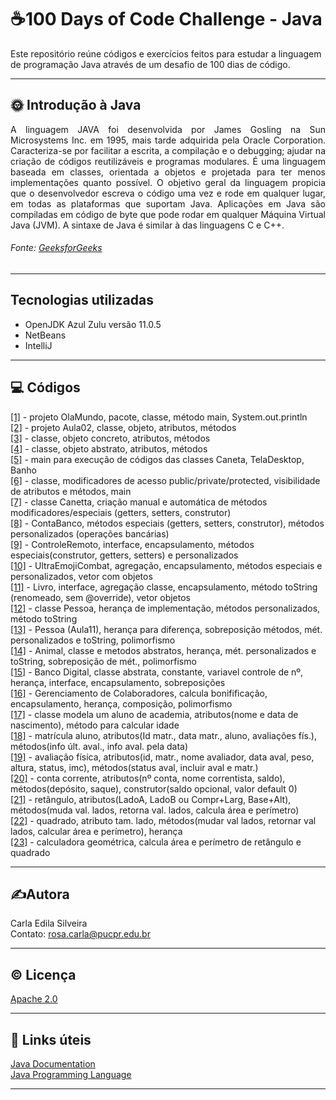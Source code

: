 # ☕100 Days of Code Challenge - Java

Este repositório reúne códigos e exercícios feitos para estudar a linguagem de programação Java através de um desafio de 100 dias de código.

---  

## 🌞 **Introdução à Java**  
<p align="justify"> 
A linguagem JAVA foi desenvolvida por James Gosling na Sun Microsystems Inc. em 1995, mais tarde adquirida pela Oracle Corporation. 
Caracteriza-se por facilitar a escrita, a compilação e o debugging; ajudar na criação de códigos reutilizáveis e programas modulares.
É uma linguagem baseada em classes, orientada a objetos e projetada para ter menos implementações quanto possível. O objetivo geral
da linguagem propicia que o desenvolvedor escreva o código uma vez e rode em qualquer lugar, em todas as plataformas que suportam 
Java. Aplicações em Java são compiladas em código de byte que pode rodar em qualquer Máquina Virtual Java (JVM). A sintaxe de Java
é similar à das linguagens C e C++.   
</p>  

###### Fonte: [GeeksforGeeks](https://www.geeksforgeeks.org/java/?ref=shm)

---  

## Tecnologias utilizadas  

- OpenJDK Azul Zulu versão 11.0.5  
- NetBeans  
- IntelliJ  

---  

## 💻 Códigos  
  
[[1]](https://github.com/rosacarla/100-days-of-code-challenge-Java/blob/main/OlaMundo/src/main/java/olamundo/OlaMundo.java) - projeto OlaMundo, pacote, classe, método main, System.out.println  
[[2]](https://github.com/rosacarla/100-days-of-code-challenge-Java/blob/main/Aula02/src/main/java/aula02/Caneta.java) - projeto Aula02, classe, objeto, atributos, métodos  
[[3]](https://github.com/rosacarla/100-days-of-code-challenge-Java/blob/main/Aula02/src/main/java/aula02/TelaDesktop.java) - classe, objeto concreto, atributos, métodos  
[[4]](https://github.com/rosacarla/100-days-of-code-challenge-Java/blob/main/Aula02/src/main/java/aula02/Banho.java) - classe, objeto abstrato, atributos, métodos  
[[5]](https://github.com/rosacarla/100-days-of-code-challenge-Java/blob/main/Aula02/src/main/java/aula02/Aula02.java) - main para execução de códigos das classes Caneta, TelaDesktop, Banho  
[[6]](https://github.com/rosacarla/100-days-of-code-challenge-Java/blob/main/Aula02/src/main/java/aula02/Aula03.java) - classe, modificadores de acesso public/private/protected, visibilidade de atributos e métodos, main   
[[7]](https://github.com/rosacarla/100-days-of-code-challenge-Java/tree/main/Aula04/src/main/java/aula04) - classe Canetta, criação manual e automática de métodos modificadores/especiais (getters, setters, construtor)  
[[8]](https://github.com/rosacarla/100-days-of-code-challenge-Java/tree/main/Aula05/src/main/java/Aula05) - ContaBanco, métodos especiais (getters, setters, construtor), métodos personalizados (operações bancárias)  
[[9]](https://github.com/rosacarla/100-days-of-code-challenge-Java/tree/main/Aula06/src/main/java/Aula06) - ControleRemoto, interface, encapsulamento, métodos especiais(construtor, getters, setters) e personalizados  
[[10]](https://github.com/rosacarla/100-days-of-code-challenge-Java/tree/main/UltraEmojiCombat/src/main/java/ultraemojicombat) - UltraEmojiCombat, agregação, encapsulamento, métodos especiais e personalizados, vetor com objetos  
[[11]](https://github.com/rosacarla/100-days-of-code-challenge-Java/tree/main/BookProject/src/book/project) - Livro, interface, agregação classe, encapsulamento, método toString (renomeado, sem @override), vetor objetos  
[[12]](https://github.com/rosacarla/100-days-of-code-challenge-Java/tree/main/ProjetoPessoas/src/projeto/pessoas) - classe Pessoa, herança de implementação, métodos personalizados, método toString  
[[13]](https://github.com/rosacarla/100-days-of-code-challenge-Java/tree/main/Aula11/src/aula11/projeto) - Pessoa (Aula11), herança para diferença, sobreposição métodos, mét. personalizados e toString, polimorfismo  
[[14]](https://github.com/rosacarla/100-days-of-code-challenge-Java/tree/main/Aula12/src/aula12/projeto) - Animal, classe e metodos abstratos, herança, mét. personalizados e toString, sobreposição de mét., polimorfismo  
[[15]](https://github.com/rosacarla/Banco-digital-com-Java-POO/tree/master/digital-bank-challenge/src/dio/com/digital/bank) - Banco Digital, classe abstrata, constante, variavel controle de nº, herança, interface, encapsulamento, sobreposições  
[[16]](https://github.com/rosacarla/Mentoria-GFT-orientacao-a-objetos-Java/tree/master/src/me/dio) - Gerenciamento de Colaboradores, calcula bonifificação, encapsulamento, herança, composição, polimorfismo  
[[17]](https://github.com/rosacarla/Mentoria-GFT-orientacao-a-objetos-Java/blob/master/java-classes-poo/src/dio/com/java/Customer.java) - classe modela um aluno de academia, atributos(nome e data de nascimento), método para calcular idade  
[[18]](https://github.com/rosacarla/Mentoria-GFT-orientacao-a-objetos-Java/blob/master/java-classes-poo/src/dio/com/java/Enrollment.java) - matrícula aluno, atributos(Id matr., data matr., aluno, avaliações fís.), métodos(info últ. aval., info aval. pela data)  
[[19]](https://github.com/rosacarla/Mentoria-GFT-orientacao-a-objetos-Java/blob/master/java-classes-poo/src/dio/com/java/Assessment.java) - avaliação física, atributos(id, matr., nome avaliador, data aval, peso, altura, status, imc), métodos(status aval, incluir aval e matr.)  
[[20]](https://github.com/rosacarla/Mentoria-GFT-orientacao-a-objetos-Java/blob/master/java-classes-poo/src/dio/com/java/CurrentAccount.java) - conta corrente, atributos(nº conta, nome correntista, saldo), métodos(depósito, saque), construtor(saldo opcional, valor default 0)  
[[21]](https://github.com/rosacarla/Mentoria-GFT-orientacao-a-objetos-Java/blob/master/java-classes-poo/src/dio/com/java/Rectangle.java) - retângulo, atributos(LadoA, LadoB ou Compr+Larg, Base+Alt), métodos(muda val. lados, retorna val. lados, calcula área e perímetro)  
[[22]](https://github.com/rosacarla/Mentoria-GFT-orientacao-a-objetos-Java/blob/master/java-classes-poo/src/dio/com/java/Square.java) - quadrado, atributo tam. lado, métodos(mudar val lados, retornar val lados, calcular área e perímetro), herança  
[[23]](https://github.com/rosacarla/Mentoria-GFT-orientacao-a-objetos-Java/blob/master/java-classes-poo/src/dio/com/java/GeometricCalculations.java) - calculadora geométrica, calcula área e perímetro de retângulo e quadrado  


---   


## ✍️Autora  

Carla Edila Silveira  
Contato: rosa.carla@pucpr.edu.br  

---  

## ©️ Licença  

[Apache 2.0](https://choosealicense.com/licenses/apache-2.0/)  

---  

## 🔗 Links úteis  

[Java Documentation](https://docs.oracle.com/en/java/)  
[Java Programming Language](https://www.geeksforgeeks.org/java/)  

---  

